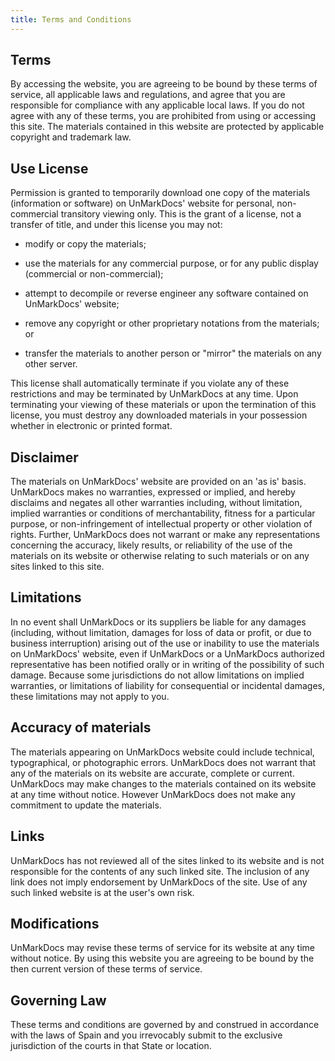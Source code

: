 ```yaml
---
title: Terms and Conditions
---
```


## Terms

By accessing the website, you are agreeing to be bound by these terms of service, all applicable laws and regulations, and agree that you are responsible for compliance with any applicable local laws. If you do not agree with any of these terms, you are prohibited from using or accessing this site. The materials contained in this website are protected by applicable copyright and trademark law.

## Use License

Permission is granted to temporarily download one copy of the materials (information or software) on UnMarkDocs' website for personal, non-commercial transitory viewing only. This is the grant of a license, not a transfer of title, and under this license you may not:

- modify or copy the materials;

- use the materials for any commercial purpose, or for any public display (commercial or non-commercial);

- attempt to decompile or reverse engineer any software contained on UnMarkDocs' website;

- remove any copyright or other proprietary notations from the materials; or

- transfer the materials to another person or "mirror" the materials on any other server.
      
    
This license shall automatically terminate if you violate any of these restrictions and may be terminated by UnMarkDocs at any time. Upon terminating your viewing of these materials or upon the termination of this license, you must destroy any downloaded materials in your possession whether in electronic or printed format.
  

## Disclaimer

  
The materials on UnMarkDocs' website are provided on an 'as is' basis. UnMarkDocs makes no warranties, expressed or implied, and hereby disclaims and negates all other warranties including, without limitation, implied warranties or conditions of merchantability, fitness for a particular purpose, or non-infringement of intellectual property or other violation of rights.
Further, UnMarkDocs does not warrant or make any representations concerning the accuracy, likely results, or reliability of the use of the materials on its website or otherwise relating to such materials or on any sites linked to this site.
  

## Limitations

In no event shall UnMarkDocs or its suppliers be liable for any damages (including, without limitation, damages for loss of data or profit, or due to business interruption) arising out of the use or inability to use the materials on UnMarkDocs' website, even if UnMarkDocs or a UnMarkDocs authorized representative has been notified orally or in writing of the possibility of such damage. Because some jurisdictions do not allow limitations on implied warranties, or limitations of liability for consequential or incidental damages, these limitations may not apply to you.

## Accuracy of materials

The materials appearing on UnMarkDocs website could include technical, typographical, or photographic errors. UnMarkDocs does not warrant that any of the materials on its website are accurate, complete or current. UnMarkDocs may make changes to the materials contained on its website at any time without notice. However UnMarkDocs does not make any commitment to update the materials.

## Links

UnMarkDocs has not reviewed all of the sites linked to its website and is not responsible for the contents of any such linked site. The inclusion of any link does not imply endorsement by UnMarkDocs of the site. Use of any such linked website is at the user's own risk.

## Modifications

UnMarkDocs may revise these terms of service for its website at any time without notice. By using this website you are agreeing to be bound by the then current version of these terms of service.

## Governing Law

These terms and conditions are governed by and construed in accordance with the laws of Spain and you irrevocably submit to the exclusive jurisdiction of the courts in that State or location.

						
